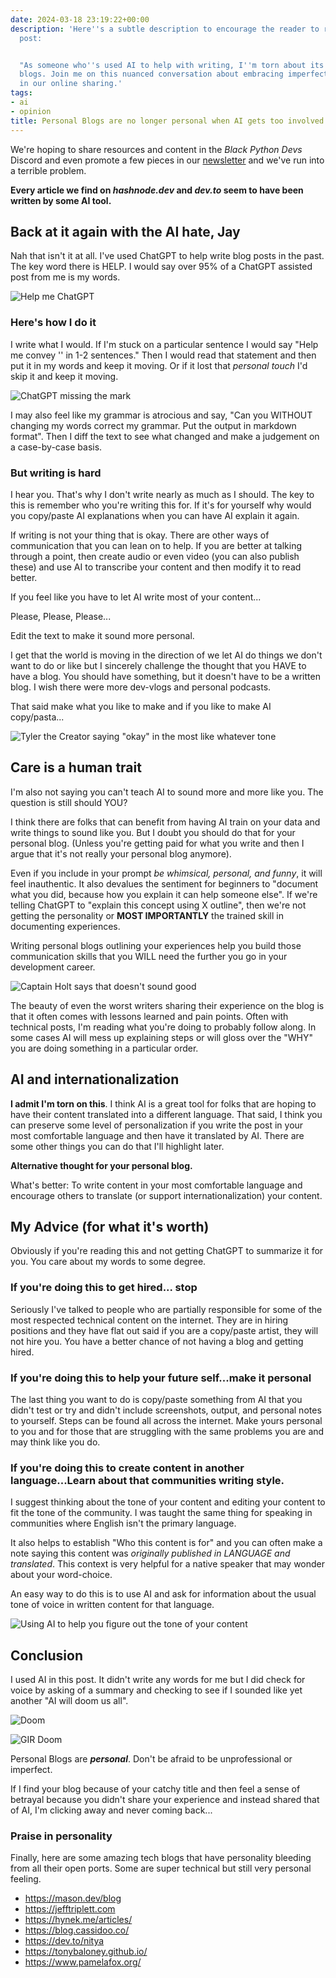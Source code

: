 ```yaml
---
date: 2024-03-18 23:19:22+00:00
description: 'Here''s a subtle description to encourage the reader to read the blog
  post:


  "As someone who''s used AI to help with writing, I''m torn about its role in personal
  blogs. Join me on this nuanced conversation about embracing imperfection and personality
  in our online sharing.'
tags:
- ai
- opinion
title: Personal Blogs are no longer personal when AI gets too involved
---
```


We're hoping to share resources and content in the _Black Python Devs_ Discord and even promote a few pieces in our [newsletter](https://buttondown.email/black-python-devs) and we've run into a terrible problem.

**Every article we find on _hashnode.dev_ and _dev.to_ seem to have been written by some AI tool.**

## Back at it again with the AI hate, Jay

Nah that isn't it at all. I've used ChatGPT to help write blog posts in the past. The key word there is HELP. I would say over 95% of a ChatGPT assisted post from me is my words.

![Help me ChatGPT](https://media.tenor.com/SuXNrLh3RW0AAAAi/ebichu-help-me.gif)

### Here's how I do it

I write what I would. If I'm stuck on a particular sentence I would say "Help me convey '<INSERT LONG AAH TEXT HERE>' in 1-2 sentences."  Then I would read that statement and then put it in my words and keep it moving. Or if it lost that _personal touch_ I'd skip it and keep it moving.

![ChatGPT missing the mark](https://kjaymiller.azureedge.net/media/asking%20chatgpt%20to%20make%20more%20concise.png)

I may also feel like my grammar is atrocious and say, "Can you WITHOUT changing my words correct my grammar. Put the output in markdown format". Then I diff the text to see what changed and make a judgement on a case-by-case basis.

### But writing is hard

I hear you. That's why I don't write nearly as much as I should. The key to this is remember who you're writing this for. If it's for yourself why would you copy/paste AI explanations when you can have AI explain it again.

If writing is not your thing that is okay. There are other ways of communication that you can lean on to help. If you are better at talking through a point, then create audio or even video (you can also publish these) and use AI to transcribe your content and then modify it to read better.

If you feel like you have to let AI write most of your content...

Please, Please, Please...

Edit the text to make it sound more personal.

I get that the world is moving in the direction of we let AI do things we don't want to do or like but I sincerely challenge the thought that you HAVE to have a blog. You should have something, but it doesn't have to be a written blog. I wish there were more dev-vlogs and personal podcasts.

That said make what you like to make and if you like to make AI copy/pasta...

![Tyler the Creator saying "okay" in the most like whatever tone](https://media1.tenor.com/m/pqZjTzbdglwAAAAC/okay-tyler-the-creator.gif)

## Care is a human trait

I'm also not saying you can't teach AI to sound more and more like you. The question is still should YOU?

I think there are folks that can benefit from having AI train on your data and write things to sound like you. But I doubt you should do that for your personal blog. (Unless you're getting paid for what you write and then I argue that it's not really your personal blog anymore).

Even if you include in your prompt _be whimsical, personal, and funny_, it will feel inauthentic. It also devalues the sentiment for beginners to "document what you did, because how you explain it can help someone else". If we're telling ChatGPT to "explain this concept using X outline", then we're not getting the personality or **MOST IMPORTANTLY** the trained skill in documenting experiences.

Writing personal blogs outlining your experiences help you build those communication skills that you WILL need the further you go in your development career.

![Captain Holt says that doesn't sound good](https://media1.tenor.com/m/vOdMo5f27eUAAAAC/brooklyn-nine-nine-captain-ray-holt.gif)

The beauty of even the worst writers sharing their experience on the blog is that it often comes with lessons learned and pain points. Often with technical posts, I'm reading what you're doing to probably follow along. In some cases AI will mess up explaining steps or will gloss over the "WHY" you are doing something in a particular order.


## AI and internationalization

**I admit I'm torn on this**. I think AI is a great tool for folks that are hoping to have their content translated into a different language. That said, I think you can preserve some level of personalization if you write the post in your most comfortable language and then have it translated by AI. There are some other things you can do that I'll highlight later.

**Alternative thought for your personal blog.**

What's better: To write content in your most comfortable language and encourage others to translate (or support internationalization) your content.

## My Advice (for what it's worth)

Obviously if you're reading this and not getting ChatGPT to summarize it for you. You care about my words to some degree.

### If you're doing this to get hired... stop

Seriously I've talked to people who are partially responsible for some of the most respected technical content on the internet. They are in hiring positions and they have flat out said if you are a copy/paste artist, they will not hire you. You have a better chance of not having a blog and getting hired.

### If you're doing this to help your future self...make it personal

The last thing you want to do is copy/paste something from AI that you didn't test or try and didn't include screenshots, output, and personal notes to yourself.  Steps can be found all across the internet. Make yours personal to you and for those that are struggling with the same problems you are and may think like you do.

### If you're doing this to create content in another language...Learn about that communities writing style.

I suggest thinking about the tone of your content and editing your content to fit the tone of the community. I was taught the same thing for speaking in communities where English isn't the primary language.

It also helps to establish "Who this content is for" and you can often make a note saying this content was _originally published in LANGUAGE and translated_. This context is very helpful for a native speaker that may wonder about your word-choice.

An easy way to do this is to use AI and ask for information about the usual tone of voice in written content for that language.

![Using AI to help you figure out the tone of your content](https://kjaymiller.azureedge.net/media/translating%20to%20german.png)

## Conclusion

I used AI in this post. It didn't write any words for me but I did check for voice by asking of a summary and checking to see if I sounded like yet another "AI will doom us all".

![Doom](https://kjaymiller.azureedge.net/media/AI-doom-check.png)

![GIR Doom](https://media1.tenor.com/m/Bs--cHZ4FfsAAAAC/doom-song.gif)

Personal Blogs are **_personal_**. Don't be afraid to be unprofessional or imperfect.

If I find your blog because of your catchy title and then feel a sense of betrayal because you didn't share your experience and instead shared that of AI, I'm clicking away and never coming back...

### Praise in personality

Finally, here are some amazing tech blogs that have personality bleeding from all their open ports. Some are super technical but still very personal feeling.

- <https://mason.dev/blog>
- <https://jefftriplett.com>
- <https://hynek.me/articles/>
- <https://blog.cassidoo.co/>
- <https://dev.to/nitya>
- <https://tonybaloney.github.io/>
- <https://www.pamelafox.org/>
